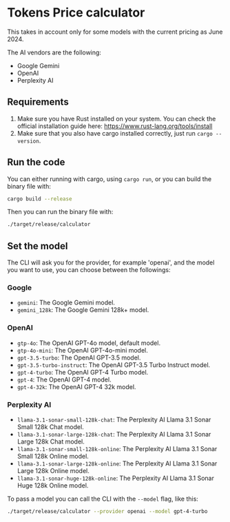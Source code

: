 # Tokens Price calculator

This takes in account only for some models with the current pricing as June 2024.

The AI vendors are the following:

- Google Gemini
- OpenAI
- Perplexity AI

## Requirements

1. Make sure you have Rust installed on your system. You can check the official installation guide here: https://www.rust-lang.org/tools/install
2. Make sure that you also have cargo installed correctly, just run `cargo --version`.

## Run the code

You can either running with cargo, using `cargo run`, or you can build the binary file with:

```sh
cargo build --release
```

Then you can run the binary file with:

```sh
./target/release/calculator
```

## Set the model

The CLI will ask you for the provider, for example 'openai', and the model you want to use, you can choose between the followings:

### Google

- `gemini`: The Google Gemini model.
- `gemini_128k`: The Google Gemini 128k+ model.

### OpenAI

- `gtp-4o`: The OpenAI GPT-4o model, default model.
- `gtp-4o-mini`: The OpenAI GPT-4o-mini model.
- `gpt-3.5-turbo`: The OpenAI GPT-3.5 model.
- `gpt-3.5-turbo-instruct`: The OpenAI GPT-3.5 Turbo Instruct model.
- `gpt-4-turbo`: The OpenAI GPT-4 Turbo model.
- `gpt-4`: The OpenAI GPT-4 model.
- `gpt-4-32k`: The OpenAI GPT-4 32k model.

### Perplexity AI

- `llama-3.1-sonar-small-128k-chat`: The Perplexity AI Llama 3.1 Sonar Small 128k Chat model.
- `llama-3.1-sonar-large-128k-chat`: The Perplexity AI Llama 3.1 Sonar Large 128k Chat model.
- `llama-3.1-sonar-small-128k-online`: The Perplexity AI Llama 3.1 Sonar Small 128k Online model.
- `llama-3.1-sonar-large-128k-online`: The Perplexity AI Llama 3.1 Sonar Large 128k Online model.
- `llama-3.1-sonar-huge-128k-online`: The Perplexity AI Llama 3.1 Sonar Huge 128k Online model.

To pass a model you can call the CLI with the `--model` flag, like this:

```sh
./target/release/calculator --provider openai --model gpt-4-turbo
```

